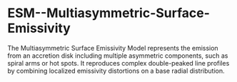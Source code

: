 # ESM--Multiasymmetric-Surface-Emissivity
The Multiasymmetric Surface Emissivity Model represents the emission from an accretion disk including multiple asymmetric components, such as spiral arms or hot spots. It reproduces complex double-peaked line profiles by combining localized emissivity distortions on a base radial distribution.
